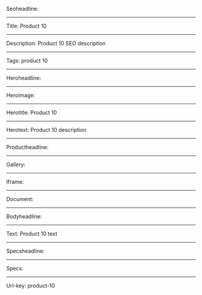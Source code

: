 Seoheadline: 

----

Title: Product 10

----

Description: Product 10 SEO description

----

Tags: product 10

----

Heroheadline: 

----

Heroimage: 

----

Herotitle: Product 10

----

Herotext: Product 10 description

----

Productheadline: 

----

Gallery: 

----

Iframe: 

----

Document: 

----

Bodyheadline: 

----

Text: Product 10 text

----

Specsheadline: 

----

Specs: 

----

Url-key: product-10
